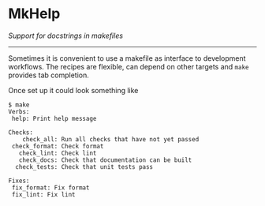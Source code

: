 # MkHelp

_Support for docstrings in makefiles_

---

Sometimes it is convenient to use a makefile as interface to development workflows.
The recipes are flexible, can depend on other targets and `make` provides tab completion.

Once set up it could look something like

```console
$ make
Verbs:
 help: Print help message

Checks:
    check_all: Run all checks that have not yet passed
 check_format: Check format
   check_lint: Check lint
   check_docs: Check that documentation can be built
  check_tests: Check that unit tests pass

Fixes:
 fix_format: Fix format
 fix_lint: Fix lint
```
